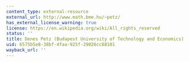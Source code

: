 ```yaml
---
content_type: external-resource
external_url: http://www.math.bme.hu/~petz/
has_external_license_warning: true
license: https://en.wikipedia.org/wiki/All_rights_reserved
status: ''
title: Denes Petz (Budapest University of Technology and Economics)
uid: 6575b5e8-38bf-4faa-925f-29026cc88101
wayback_url: ''
---
```


